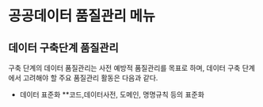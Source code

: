 # 공공데이터 품질관리 메뉴
## 데이터 구축단계 품질관리
구축 단계의 데이터 품질관리는 사전 예방적 품질관리를 목표로 하며, 데이터 구축 단계에서 고려해야 할 주요 품질관리 활동은 다음과 같다.
* 데이터 표준화
**코드,데이터사전, 도메인, 명명규칙 등의 표준화
 
